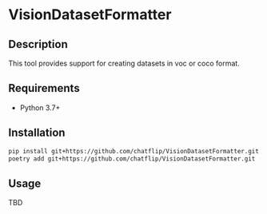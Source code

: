 # VisionDatasetFormatter

## Description

This tool provides support for creating datasets in voc or coco format.

## Requirements

- Python 3.7+

## Installation

```bash
pip install git+https://github.com/chatflip/VisionDatasetFormatter.git
poetry add git+https://github.com/chatflip/VisionDatasetFormatter.git
```

## Usage

TBD
